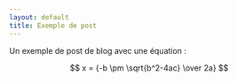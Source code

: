 ```yaml
---
layout: default
title: Exemple de post
---
```


Un exemple de post de blog avec une équation :

$$
x = {-b \pm \sqrt{b^2-4ac} \over 2a}
$$

